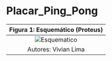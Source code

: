 # Placar_Ping_Pong
|Figura 1: Esquemático (Proteus)|
|:-----:|
|![Esquematico](git@github.com:vivianriva/Placar_Ping_Pong.git)|
|Autores: Vivian Lima |
